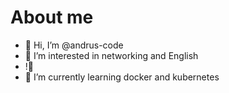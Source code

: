 # About me

- 👋 Hi, I’m @andrus-code
- 👀 I’m interested in networking and English 
- !:penguin: 
- 🌱 I’m currently learning docker and kubernetes


<!---
andrus-code/andrus-code is a ✨ special ✨ repository because its `README.md` (this file) appears on your GitHub profile.
You can click the Preview link to take a look at your changes.
--->
